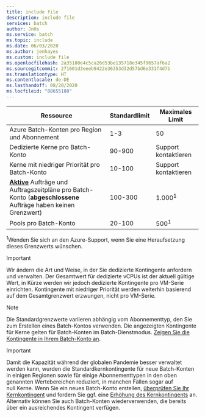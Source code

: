 ```yaml
---
title: include file
description: include file
services: batch
author: JnHs
ms.service: batch
ms.topic: include
ms.date: 06/03/2020
ms.author: jenhayes
ms.custom: include file
ms.openlocfilehash: 2a35180e4c5ca26d53be135718e345f9657af6a2
ms.sourcegitcommit: 271601d3eeeb9422e36353d32d57bd6e331f4d7b
ms.translationtype: HT
ms.contentlocale: de-DE
ms.lasthandoff: 08/20/2020
ms.locfileid: "88655180"
---
```

| **Ressource** | **Standardlimit** | **Maximales Limit** |
| --- | --- | --- |
| Azure Batch-Konten pro Region und Abonnement | 1-3 |50 |
| Dedizierte Kerne pro Batch-Konto | 90-900 | Support kontaktieren |
| Kerne mit niedriger Priorität pro Batch-Konto | 10-100 | Support kontaktieren |
| **[Aktive](https://docs.microsoft.com/rest/api/batchservice/job/get#jobstate)** Aufträge und Auftragszeitpläne pro Batch-Konto (**abgeschlossene** Aufträge haben keinen Grenzwert) | 100-300 | 1\.000<sup>1</sup> |
| Pools pro Batch-Konto | 20-100 | 500<sup>1</sup> |

<sup>1</sup>Wenden Sie sich an den Azure-Support, wenn Sie eine Heraufsetzung dieses Grenzwerts wünschen.

> [!IMPORTANT]
> Wir ändern die Art und Weise, in der Sie dedizierte Kontingente anfordern und verwalten.  Der Gesamtwert für dedizierte vCPUs ist der aktuell gültige Wert, in Kürze werden wir jedoch dedizierte Kontingente pro VM-Serie einrichten. Kontingente mit niedriger Priorität werden weiterhin basierend auf dem Gesamtgrenzwert erzwungen, nicht pro VM-Serie.

> [!NOTE]
> Die Standardgrenzwerte variieren abhängig vom Abonnementtyp, den Sie zum Erstellen eines Batch-Kontos verwenden. Die angezeigten Kontingente für Kerne gelten für Batch-Konten im Batch-Dienstmodus. [Zeigen Sie die Kontingente in Ihrem Batch-Konto an](../articles/batch/batch-quota-limit.md#view-batch-quotas).

> [!IMPORTANT]
> Damit die Kapazität während der globalen Pandemie besser verwaltet werden kann, wurden die Standardkernkontingente für neue Batch-Konten in einigen Regionen sowie für einige Abonnementtypen in den oben genannten Wertebereichen reduziert, in manchen Fällen sogar auf null Kerne. Wenn Sie ein neues Batch-Konto erstellen, [überprüfen Sie Ihr Kernkontingent](../articles/batch/batch-quota-limit.md#view-batch-quotas) und fordern Sie ggf. eine [Erhöhung des Kernkontingents](../articles/batch/batch-quota-limit.md#increase-a-quota) an. Alternativ können Sie auch Batch-Konten wiederverwenden, die bereits über ein ausreichendes Kontingent verfügen. 
